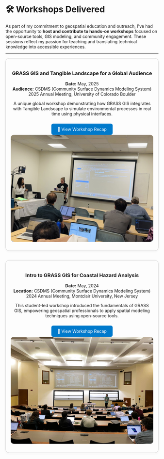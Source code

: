 
# 🛠️ Workshops Delivered

As part of my commitment to geospatial education and outreach, I've had the opportunity to **host and contribute to hands-on workshops** focused on open-source tools, GIS modeling, and community engagement. These sessions reflect my passion for teaching and translating technical knowledge into accessible experiences.

---

<div style="display: flex; flex-wrap: wrap; gap: 30px; justify-content: center;">

<!-- Workshop 1 -->
<div style="flex: 1 1 400px; max-width: 600px; border: 1px solid #ccc; border-radius: 12px; padding: 16px; box-shadow: 0 2px 8px rgba(0,0,0,0.05); text-align: center;">

  <h3>GRASS GIS and Tangible Landscape for a Global Audience</h3>
  <p><strong>Date:</strong> May, 2025  <br>
     <strong>Audience:</strong> CSDMS (Community Surface Dynamics Modeling System) 2025 Annual Meeting, University of Colorado Boulder</p>
  <p>A unique global workshop demonstrating how GRASS GIS integrates with Tangible Landscape to simulate environmental processes in real time using physical interfaces.</p>
  <a href="https://cnr.ncsu.edu/geospatial/news/2025/06/23/center-ph-d-students-engage-global-audience-with-grass-gis-and-tangible-landscape-workshop/" target="_blank" style="display:inline-block; margin-top:10px; padding:10px 20px; background-color:#007ACC; color:white; text-decoration:none; border-radius:6px;">🔗 View Workshop Recap</a>
  <img src="/assets/img/IMG_0110.jpg" alt="Tangible Landscape Workshop" style="width: 100%; border-radius: 10px; margin-bottom: 10px;">
</div>

<!-- Workshop 2 -->
<div style="flex: 1 1 400px; max-width: 600px; border: 1px solid #ccc; border-radius: 12px; padding: 16px; box-shadow: 0 2px 8px rgba(0,0,0,0.05); text-align: center;">

  <h3>Intro to GRASS GIS for Coastal Hazard Analysis</h3>
  <p><strong>Date:</strong> May, 2024  <br>
     <strong>Location:</strong> CSDMS (Community Surface Dynamics Modeling System) 2024 Annual Meeting, Montclair University, New Jersey </p>
  <p>This student-led workshop introduced the fundamentals of GRASS GIS, empowering geospatial professionals to apply spatial modeling techniques using open-source tools.</p>
  <a href="https://cnr.ncsu.edu/geospatial/news/2024/06/03/students-teach-grass-gis/" target="_blank" style="display:inline-block; margin-top:10px; padding:10px 20px; background-color:#007ACC; color:white; text-decoration:none; border-radius:6px;">🔗 View Workshop Recap</a>
  <img src="/assets/img/csdms1.jpeg" alt="GRASS GIS Workshop" style="width: 100%; border-radius: 10px; margin-bottom: 10px;">
</div>



</div>
